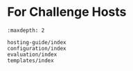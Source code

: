 # For Challenge Hosts

```{toctree}
:maxdepth: 2

hosting-guide/index
configuration/index
evaluation/index
templates/index
